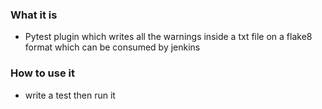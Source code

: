 ### What it is

- Pytest plugin which writes all the warnings inside a txt file on a flake8 format which can be consumed by jenkins

### How to use it

- write a test then run it
